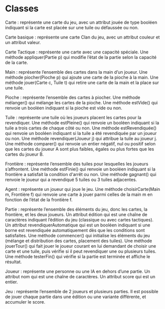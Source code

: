 # Classes

Carte : représente une carte du jeu, avec un attribut jouée de type booléen indiquant si la carte est placée sur une tuile ou défaussée ou non.

Carte basique : représente une carte Clan du jeu, avec un attribut couleur et un attribut valeur.

Carte Tactique : représente une carte avec une capacité spéciale. Une méthode appliquer(Partie p) qui modifie l’état de la partie selon la capacité de la carte.

Main : représente l’ensemble des cartes dans la main d’un joueur. Une méthode piocher(Pioche p) qui ajoute une carte de la pioche à la main. Une méthode jouer(Carte c, Tuile t) qui retire une carte de la main et la place sur une tuile.

Pioche : représente l’ensemble des cartes à piocher. Une méthode mélanger() qui mélange les cartes de la pioche. Une méthode estVide() qui renvoie un booléen indiquant si la pioche est vide ou non.

Tuile : représente une tuile où les joueurs placent les cartes pour la revendiquer. Une méthode estPleine() qui renvoie un booléen indiquant si la tuile a trois cartes de chaque côté ou non. Une méthode estRevendiquée() qui renvoie un booléen indiquant si la tuile a été revendiquée par un joueur ou non. Une méthode revendiquer(Joueur j) qui attribue la tuile au joueur j. Une méthode comparer() qui renvoie un entier négatif, nul ou positif selon que les cartes du joueur A sont plus faibles, égales ou plus fortes que les cartes du joueur B.

Frontière : représente l’ensemble des tuiles pour lesquelles les joueurs s’affrontent. Une méthode estFinie() qui renvoie un booléen indiquant si la frontière a satisfait la condition d'arrêt ou non. Une méthode gagnant() qui renvoie le joueur qui a revendiqué 5 tuiles ou 3 tuiles adjacentes.

Agent : représente un joueur qui joue le jeu. Une méthode choisirCarte(Main m, Frontière f) qui renvoie une carte à jouer parmi celles de la main m en fonction de l’état de la frontière f.

Partie : représente l’ensemble des éléments du jeu, donc les cartes, la frontière, et les deux joueurs. Un attribut édition qui est une chaîne de caractères indiquant l’édition du jeu (classique ou avec cartes tactiques). Un attribut revendiquerAutomatique qui est un booléen indiquant si une borne est revendiquée automatiquement dès que les conditions sont satisfaites. Une méthode commencer() qui initialise les éléments du jeu (mélange et distribution des cartes, placement des tuiles). Une méthode jouerTour() qui fait jouer le joueur courant en lui demandant de choisir une carte et une tuile, puis vérifie si il peut revendiquer une ou plusieurs tuiles. Une méthode testerFin() qui vérifie si la partie est terminée et affiche le résultat.

Joueur : représente une personne ou une IA en dehors d’une partie. Un attribut nom qui est une chaîne de caractères. Un attribut score qui est un entier.

Jeu : représente l’ensemble de 2 joueurs et plusieurs parties. Il est possible de jouer chaque partie dans une édition ou une variante différente, et accumuler le score.
